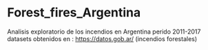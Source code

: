 # Forest_fires_Argentina
Analisis exploratorio de los incendios en Argentina perido 2011-2017
datasets obtenidos en : https://datos.gob.ar/ (incendios forestales)
